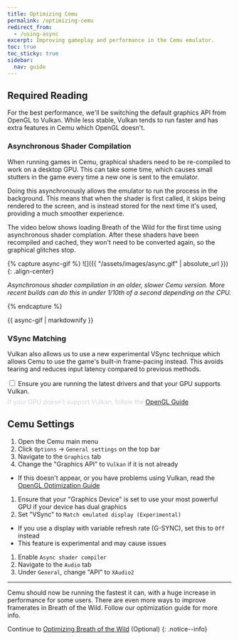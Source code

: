 ```yaml
---
title: Optimizing Cemu
permalink: /optimizing-cemu
redirect_from:
  - /using-async
excerpt: Improving gameplay and performance in the Cemu emulator.
toc: true
toc_sticky: true
sidebar:
  nav: guide
---
```


## Required Reading

For the best performance, we'll be switching the default graphics API from OpenGL to Vulkan. While less stable, Vulkan tends to run faster and has extra features in Cemu which OpenGL doesn't.

### Asynchronous Shader Compilation

When running games in Cemu, graphical shaders need to be re-compiled to work on a desktop GPU. This can take some time, which causes small stutters in the game every time a new one is sent to the emulator.

Doing this asynchronously allows the emulator to run the process in the background. This means that when the shader is first called, it skips being rendered to the screen, and is instead stored for the next time it's used, providing a much smoother experience.

The video below shows loading Breath of the Wild for the first time using asynchronous shader complation. After these shaders have been recompiled and cached, they won't need to be converted again, so the graphical glitches stop.

{% capture async-gif %}
![]({{ "/assets/images/async.gif" | absolute_url }}){: .align-center}

<i>Asynchronous shader compilation in an older, slower Cemu version. More recent builds can do this in under 1/10th of a second depending on the CPU.</i>

{% endcapture %}

<div class="notice">{{ async-gif | markdownify }}</div>

### VSync Matching

Vulkan also allows us to use a new experimental VSync technique which allows Cemu to use the game's built-in frame-pacing instead. This avoids tearing and reduces input latency compared to previous methods.

<div class="wrap-collabsible-1 notice--primary">
  <input id="collapsible-1" class="toggle-1" type="checkbox">
  <label for="collapsible-1" class="lbl-toggle-1">Ensure you are running the latest drivers and that your GPU supports Vulkan.</label>
  <div class="collapsible-content-1">
    <div class="content-inner" style="padding-top: .5em; color: #ccd5db;">
	  If your GPU doesn't support Vulkan, follow the <a href="/optimizing-cemu-(opengl)">OpenGL Guide</a>.
    </div>
  </div>
</div>

## Cemu Settings

1. Open the Cemu main menu
1. Click `Options` -> `General settings` on the top bar
1. Navigate to the `Graphics` tab
1. Change the "Graphics API" to `Vulkan` if it is not already
  - If this doesn't appear, or you have problems using Vulkan, read the [OpenGL Optimization Guide](/optimizing-cemu-(opengl))
1. Ensure that your "Graphics Device" is set to use your most powerful GPU if your device has dual graphics
1. Set "VSync" to `Match emulated display (Experimental)`
  - If you use a display with variable refresh rate (G-SYNC), set this to `Off` instead
  - This feature is experimental and may cause issues
1. Enable `Async shader compiler`
1. Navigate to the `Audio` tab
1. Under `General`, change "API" to `XAudio2`

---

Cemu should now be running the fastest it can, with a huge increase in performance for some users. There are even more ways to improve framerates in Breath of the Wild. Follow our optimization guide for more info.

Continue to [Optimizing Breath of the Wild](optimizing-botw) (Optional)
{: .notice--info}
